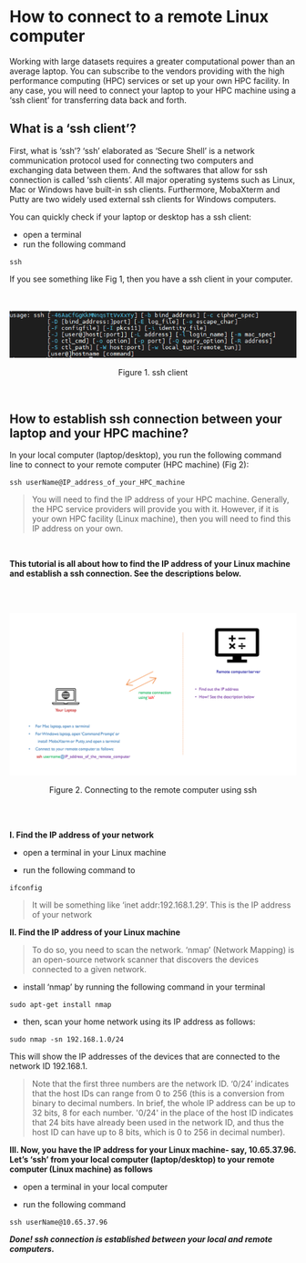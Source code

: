 # **How to connect to a remote Linux computer** <br />


Working with large datasets requires a greater computational power than an average laptop. You can subscribe to the vendors providing with the high performance computing (HPC) services or set up your own HPC facility. In any case, you will need to connect your laptop to your HPC machine using a ‘ssh client’ for transferring data back and forth. 


## **What is a ‘ssh client’?**


First, what is ‘ssh’? ‘ssh’ elaborated as ‘Secure Shell’ is a network communication protocol used for connecting two computers and exchanging data between them. And the softwares that allow for ssh connection is called ‘ssh clients’. All major operating systems such as Linux, Mac or Windows have built-in ssh clients. Furthermore, MobaXterm and Putty are two widely used external ssh clients for Windows computers. 


You can quickly check if your laptop or desktop has a ssh client:

- open a terminal
- run the following command
```
ssh
```


If you see something like Fig 1, then you have a ssh client in your computer.
<br />
<br />
<br />
<p align="center">
  <img 
    src="https://github.com/asadprodhan/How-to-connect-to-a-remote-Linux-computer-/blob/main/ssh_flags.PNG"
  >
<p align = "center">
Figure 1. ssh client 
</p>
<br />


## **How to establish ssh connection between your laptop and your HPC machine?**


In your local computer (laptop/desktop), you run the following command line to connect to your remote computer (HPC machine) (Fig 2):


```
ssh userName@IP_address_of_your_HPC_machine
```



> You will need to find the IP address of your HPC machine. Generally, the HPC service providers will provide you with it. However, if it is your own HPC facility (Linux machine), then you will need to find this IP address on your own. 
<br />


**This tutorial is all about how to find the IP address of your Linux machine and establish a ssh connection. See the descriptions below.**

<br />
<br />
<p align="center">
  <img 
        src="https://github.com/asadprodhan/How-to-connect-to-a-remote-Linux-computer-/blob/main/RemoteConnection_v2.png"
  >
<p align = "center">
Figure 2. Connecting to the remote computer using ssh
</p>
<br />
<br />


**I.	Find the IP address of your network**


- open a terminal in your Linux machine

- run the following command to   


```
ifconfig
```


>It will be something like ‘inet addr:192.168.1.29’. This is the IP address of your network


**II.	Find the IP address of your Linux machine**


>To do so, you need to scan the network. ‘nmap’ (Network Mapping) is an open-source network scanner that discovers the devices connected to a given network.


- install ‘nmap’ by running the following command in your terminal

```
sudo apt-get install nmap
```


- then, scan your home network using its IP address as follows:


```
sudo nmap -sn 192.168.1.0/24
```


This will show the IP addresses of the devices that are connected to the network ID 192.168.1. 


>Note that the first three numbers are the network ID. ‘0/24’ indicates that the host IDs can range from 0 to 256 (this is a conversion from binary to decimal numbers. In brief, the whole IP address can be up to 32 bits, 8 for each number. '0/24' in the place of the host ID indicates that 24 bits have already been used in the network ID, and thus the host ID can have up to 8 bits, which is 0 to 256 in decimal number).



**III.	Now, you have the IP address for your Linux machine- say, 10.65.37.96. Let’s ‘ssh’ from your local computer (laptop/desktop) to your remote computer (Linux machine) as follows**


- open a terminal in your local computer


- run the following command


```
ssh userName@10.65.37.96
```


***Done! ssh connection is established between your local and remote computers.***

